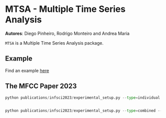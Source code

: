 # MTSA - **M**ultiple **T**ime **S**eries **A**nalysis
**Autores**: Diego Pinheiro, Rodrigo Monteiro and Andrea Maria


`MTSA` is a Multiple Time Series Analysis package.

## Example

Find an example [here](examples/MTSA.ipynb)


## The MFCC Paper 2023

```python
python publications/infsci2023/experimental_setup.py --type=individual --path=/data/MIMII/  --n_components=230 --level=2 --output=/data/output/ --perplexity=40 --runs=3


python publications/infsci2023/experimental_setup.py --type=combined --path=/data/MIMII/  --n_components=230 --level=2 --output=/data/output/ --perplexity=40 --runs=3